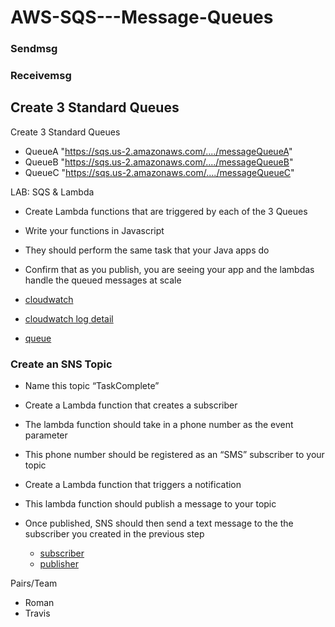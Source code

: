 # AWS-SQS---Message-Queues
### Sendmsg
### Receivemsg
## Create 3 Standard Queues

Create 3 Standard Queues
* QueueA "https://sqs.us-2.amazonaws.com/..../messageQueueA"
* QueueB "https://sqs.us-2.amazonaws.com/..../messageQueueB"
* QueueC "https://sqs.us-2.amazonaws.com/..../messageQueueC"



LAB: SQS & Lambda

* Create Lambda functions that are triggered by each of the 3 Queues
* Write your functions in Javascript
* They should perform the same task that your Java apps do
* Confirm that as you publish, you are seeing your app and the lambdas handle the 
    queued messages at scale
    
    
 * [cloudwatch](/lambdaclient/assets/cloudwatch.png)
 * [cloudwatch log detail](/lambdaclient/assets/cloudwatchlog.png)
 * [queue](/lambdaclient/assets/queue.png)
 
### Create an SNS Topic
 * Name this topic “TaskComplete”
 
 * Create a Lambda function that creates a subscriber
 * The lambda function should take in a phone number as the event parameter
 * This phone number should be registered as an “SMS” subscriber to your topic
 * Create a Lambda function that triggers a notification
 * This lambda function should publish a message to your topic
 * Once published, SNS should then send a text message to the the subscriber you 
   created in the previous step
   
   * [subscriber](/lambdaclient/assets/subscribtiontask.png)
   * [publisher](/lambdaclient/assets/taskpublisher.png)
   
Pairs/Team
* Roman 
* Travis
